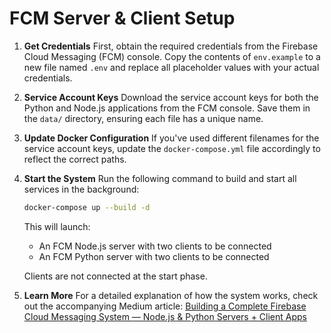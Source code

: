 # FCM Server & Client Setup

1. **Get Credentials**
   First, obtain the required credentials from the Firebase Cloud Messaging (FCM) console.
   Copy the contents of `env.example` to a new file named `.env` and replace all placeholder values with your actual credentials.

2. **Service Account Keys**
   Download the service account keys for both the Python and Node.js applications from the FCM console.
   Save them in the `data/` directory, ensuring each file has a unique name.

3. **Update Docker Configuration**
   If you've used different filenames for the service account keys, update the `docker-compose.yml` file accordingly to reflect the correct paths.

4. **Start the System**
   Run the following command to build and start all services in the background:

   ```bash
   docker-compose up --build -d
   ```

   This will launch:

   * An FCM Node.js server with two clients to be connected 
   * An FCM Python server with two clients to be connected

   Clients are not connected at the start phase.

5. **Learn More**
   For a detailed explanation of how the system works, check out the accompanying Medium article:
   [Building a Complete Firebase Cloud Messaging System — Node.js & Python Servers + Client Apps](https://akpolatcem.medium.com/building-a-complete-firebase-cloud-messaging-system-node-js-python-servers-client-apps-affef8b18bec)

